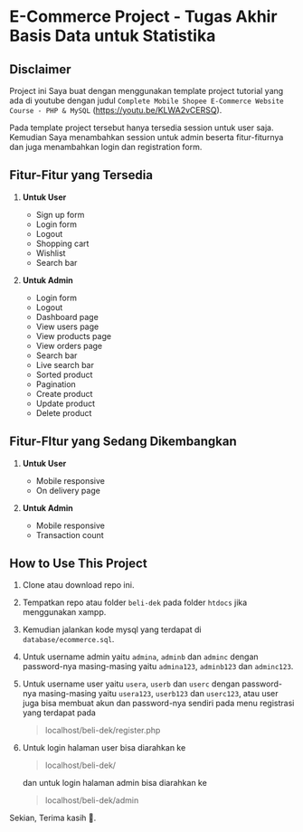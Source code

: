 # E-Commerce Project - Tugas Akhir Basis Data untuk Statistika


## Disclaimer

Project ini Saya buat dengan menggunakan template project tutorial yang ada di youtube dengan judul `Complete Mobile Shopee E-Commerce Website Course - PHP & MySQL` (https://youtu.be/KLWA2vCERSQ).

Pada template project tersebut hanya tersedia session untuk user saja. Kemudian Saya menambahkan session untuk admin beserta fitur-fiturnya dan juga menambahkan login dan registration form.


## Fitur-Fitur yang Tersedia

1. **Untuk User**
   - Sign up form
   - Login form
   - Logout
   - Shopping cart
   - Wishlist
   - Search bar

2. **Untuk Admin**
   - Login form
   - Logout
   - Dashboard page
   - View users page
   - View products page
   - View orders page
   - Search bar
   - Live search bar
   - Sorted product
   - Pagination
   - Create product
   - Update product
   - Delete product


## Fitur-FItur yang Sedang Dikembangkan

1. **Untuk User**
   - Mobile responsive
   - On delivery page

2. **Untuk Admin**
   - Mobile responsive
   - Transaction count


## How to Use This Project

1. Clone atau download repo ini.
2. Tempatkan repo atau folder `beli-dek` pada folder `htdocs` jika menggunakan xampp.
3. Kemudian jalankan kode mysql yang terdapat di `database/ecommerce.sql`.
4. Untuk username admin yaitu `admina`, `adminb` dan `adminc` dengan password-nya masing-masing yaitu `admina123`, `adminb123` dan `adminc123`.
5. Untuk username user yaitu `usera`, `userb` dan `userc` dengan password-nya masing-masing yaitu `usera123`, `userb123` dan `userc123`, atau user juga bisa membuat akun dan password-nya sendiri pada menu registrasi yang terdapat pada
   > localhost/beli-dek/register.php

6. Untuk login halaman user bisa diarahkan ke
   > localhost/beli-dek/

   dan untuk login halaman admin bisa diarahkan ke
   > localhost/beli-dek/admin


Sekian, Terima kasih 🙏.